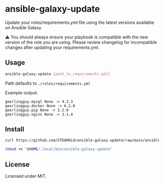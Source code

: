 # ansible-galaxy-update

Update your roles/requirements.yml file using the latest versions available on Ansible Galaxy

:warning: You should always ensure your playbook is compatible with the new
version of the role you are using. Please review changelog for incompatible
changes after updating your requirements.yml.

## Usage

```bash
ansible-galaxy-update [path_to_requirements.yml]
```

Path defaults to `./roles/requirements.yml`

Example output:

```
geerlingguy.mysql None -> 4.3.3
geerlingguy.docker None -> 6.2.0
geerlingguy.pip None -> 2.2.0
geerlingguy.nginx None -> 3.1.4
```

## Install

```bash
curl https://github.com/STEAMULO/ansible-galaxy-update/raw/main/ansible-galaxy-update --output "$HOME/.local/bin/ansible-galaxy-update"

chmod +x "$HOME/.local/bin/ansible-galaxy-update"
```

## License

Licensed under MIT.
